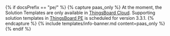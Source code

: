 {% if docsPrefix == "pe/" %}
{% capture paas_only %}
At the moment, the Solution Templates are only available in [ThingsBoard Cloud](/products/paas/). Supporting solution templates in [ThingsBoard PE](/products/thingsboard-pe/) is scheduled for version 3.3.1.
{% endcapture %}
{% include templates/info-banner.md content=paas_only %}
{% endif %}